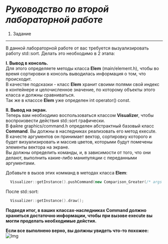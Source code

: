 ***Руководство по второй лабораторной работе***
===============================================
1. Задание
------------
В данной лабораторной работе от вас требуется вызуализировать работу std::sort.
Делать это необходимо в 2 этапа:  

**I. Вывод в консоль.**   
Для этого определяете методы класса **Elem** (main/element.h), чтобы во время сортировки в консоль выводилась информация о том, что происходит.    
В качестве подсказки - класс **Elem** хранит своими полями свой индекс в контейнере и целочисленное значение, по которому объекты этого класса и должны сравниваться.   
Так же в класссе **Elem** уже определен int operator() const.

**II. Вывод на экран.**     
Теперь вам необходимо воспользоваться классом **Visualizer**, чтобы воспроизвести действия std::sort графически.  
В файле graphics/command.h определен абстрактный базовый класс **Command**. Вы должны в наследниках реализовать его метод execute.   
В качесте аргументов он принимает вектор, сортировку которого и будет визуализировать и массив цветов, которыми будут помечены элементы вектора на экране.   
Вы должны определить команды, и, в зависимости от того, что они делают, выполнить какие-либо манипуляции с переданными аргументами.  
  

Добавьте в вызов этих комманд в методах класса **Elem**:
```cpp
  Visualizer::getInstance().pushCommand(new Comparison_Greater(/* args */));
```


После std::sort:  
```cpp
  Visualizer::getInstance().draw();
```

**Подведя итог, в ваших классах-наследниках Command должно храниться достаточно информации, чтобы при вызове execute вы могли проделать необходимые дейстия.**

**Если все выполнено верно, вы должны увидеть что-то похожее:**  
![Img](https://bitbucket.org/Nikan1234pro/pictures/raw/master/sort.gif)
